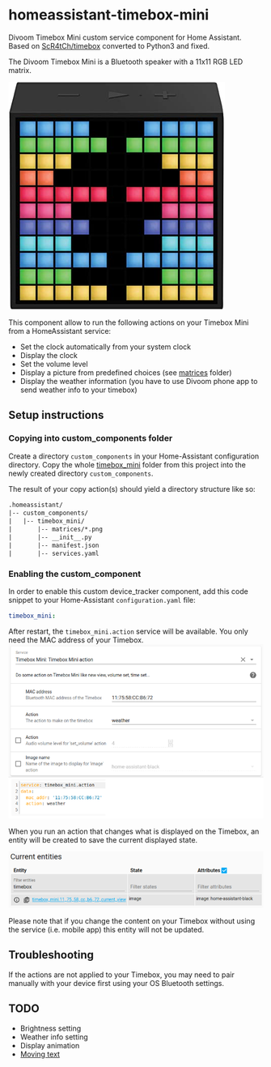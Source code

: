 # homeassistant-timebox-mini
Divoom Timebox Mini custom service component for Home Assistant.
Based on [ScR4tCh/timebox](https://github.com/ScR4tCh/timebox) converted to Python3 and fixed.

The Divoom Timebox Mini is a Bluetooth speaker with a 11x11 RGB LED matrix.

![Timebox Mini](res/timebox-mini.jpg)

This component allow to run the following actions on your Timebox Mini from a HomeAssistant service:
- Set the clock automatically from your system clock
- Display the clock
- Set the volume level
- Display a picture from predefined choices (see [matrices](timebox_mini/matrices) folder)
- Display the weather information (you have to use Divoom phone app to send weather info to your timebox)

## Setup instructions
### Copying into custom_components folder
Create a directory `custom_components` in your Home-Assistant configuration directory.
Copy the whole [timebox_mini](timebox_mini) folder from this project into the newly created directory `custom_components`.

The result of your copy action(s) should yield a directory structure like so:

```
.homeassistant/
|-- custom_components/
|   |-- timebox_mini/
|       |-- matrices/*.png
|       |-- __init__.py
|       |-- manifest.json
|       |-- services.yaml
```

### Enabling the custom_component
In order to enable this custom device_tracker component, add this code snippet to your Home-Assistant `configuration.yaml` file:

```yaml
timebox_mini:
```
After restart, the `timebox_mini.action` service will be available. You only need the MAC address of your Timebox.
![Timebox Mini Service](res/service.png)

When you run an action that changes what is displayed on the Timebox, an entity will be created to save the current displayed state.

![Timebox Mini entity](res/entity.png)

Please note that if you change the content on your Timebox without using the service (i.e. mobile app) this entity will not be updated.

## Troubleshooting
If the actions are not applied to your Timebox, you may need to pair manually with your device first using your OS Bluetooth settings.

## TODO
- Brightness setting
- Weather info setting
- Display animation
- [Moving text](https://github.com/DaveDavenport/timebox/blob/master/examples/movingtext.py)
